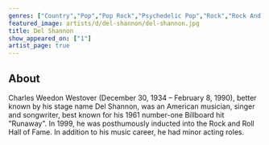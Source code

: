 ```yaml
---
genres: ["Country","Pop","Pop Rock","Psychedelic Pop","Rock","Rock And Roll","Teen Pop"]
featured_image: artists/d/del-shannon/del-shannon.jpg
title: Del Shannon
show_appeared_on: ["1"]
artist_page: true
---
```

## About

Charles Weedon Westover (December 30, 1934 – February 8, 1990), better known by his stage name Del Shannon, was an American musician, singer and songwriter, best known for his 1961 number-one Billboard hit "Runaway". In 1999, he was posthumously inducted into the Rock and Roll Hall of Fame. In addition to his music career, he had minor acting roles.




